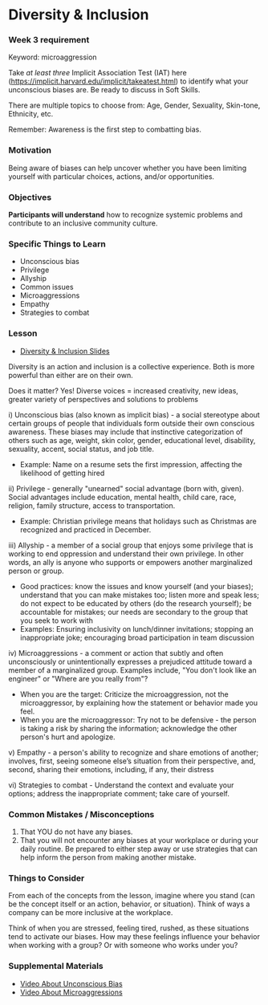 # Diversity & Inclusion

### Week 3 requirement

Keyword: microaggression

Take _at least three_ Implicit Association Test (IAT) here (https://implicit.harvard.edu/implicit/takeatest.html) to identify what your unconscious biases are. Be ready to discuss in Soft Skills.

There are multiple topics to choose from: Age, Gender, Sexuality, Skin-tone, Ethnicity, etc.

Remember: Awareness is the first step to combatting bias.

### Motivation

Being aware of biases can help uncover whether you have been limiting yourself with particular choices, actions, and/or opportunities.

### Objectives

**Participants will understand** how to recognize systemic problems and contribute to an inclusive community culture.

### Specific Things to Learn

- Unconscious bias
- Privilege
- Allyship
- Common issues
- Microaggressions
- Empathy
- Strategies to combat

### Lesson

- [Diversity & Inclusion Slides](https://docs.google.com/presentation/d/1_QyXF5TGja-PhSgJUiuFKqLafbyQ_q3gvzEbDMkdBIg/edit#slide=id.p)

Diversity is an action and inclusion is a collective experience. Both is more powerful than either are on their own.

Does it matter? Yes! Diverse voices = increased creativity, new ideas, greater variety of perspectives and solutions to problems

i) Unconscious bias (also known as implicit bias) - a social stereotype about certain groups of people that individuals form outside their own conscious awareness. These biases may include that instinctive categorization of others such as age, weight, skin color, gender, educational level, disability, sexuality, accent, social status, and job title.

- Example: Name on a resume sets the first impression, affecting the likelihood of getting hired

ii) Privilege - generally "unearned" social advantage (born with, given). Social advantages include education, mental health, child care, race, religion, family structure, access to transportation.

- Example: Christian privilege means that holidays such as Christmas are recognized and practiced in December.

iii) Allyship - a member of a social group that enjoys some privilege that is working to end oppression and understand their own privilege. In other words, an ally is anyone who supports or empowers another marginalized person or group.

- Good practices: know the issues and know yourself (and your biases); understand that you can make mistakes too; listen more and speak less; do not expect to be educated by others (do the research yourself); be accountable for mistakes; our needs are secondary to the group that you seek to work with
- Examples: Ensuring inclusivity on lunch/dinner invitations; stopping an inappropriate joke; encouraging broad participation in team discussion

iv) Microaggressions - a comment or action that subtly and often unconsciously or unintentionally expresses a prejudiced attitude toward a member of a marginalized group. Examples include, "You don't look like an engineer" or "Where are you really from"?

- When you are the target: Criticize the microaggression, not the microaggressor, by explaining how the statement or behavior made you feel.
- When you are the microaggressor: Try not to be defensive - the person is taking a risk by sharing the information; acknowledge the other person's hurt and apologize.

v) Empathy - a person's ability to recognize and share emotions of another; involves, first, seeing someone else’s situation from their perspective, and, second, sharing their emotions, including, if any, their distress

vi) Strategies to combat - Understand the context and evaluate your options; address the inappropriate comment; take care of yourself.

### Common Mistakes / Misconceptions

1. That YOU do not have any biases.
2. That you will not encounter any biases at your workplace or during your daily routine. Be prepared to either step away or use strategies that can help inform the person from making another mistake.

### Things to Consider

From each of the concepts from the lesson, imagine where you stand (can be the concept itself or an action, behavior, or situation). Think of ways a company can be more inclusive at the workplace.

Think of when you are stressed, feeling tired, rushed, as these situations tend to activate our biases. How may these feelings influence your behavior when working with a group? Or with someone who works under you?

### Supplemental Materials

- [Video About Unconscious Bias](https://www.youtube.com/watch?v=dloCJq8shZE)
- [Video About Microaggressions](https://www.youtube.com/watch?v=bjzWENcW6NQ)
